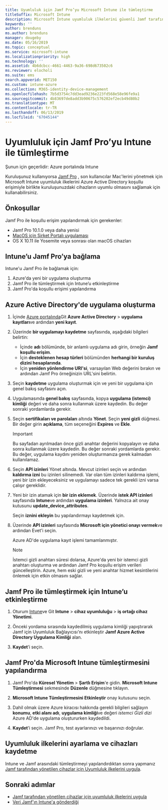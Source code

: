 ```yaml
---
title: Uyumluluk için Jamf Pro’yu Microsoft Intune ile tümleştirme
titleSuffix: Microsoft Intune
description: Microsoft Intune uyumluluk ilkelerini güvenli Jamf tarafından yönetilen cihazlar için Azure Active Directory koşullu erişimiyle birlikte kullanın.
keywords: ''
author: brenduns
ms.author: brenduns
manager: dougeby
ms.date: 05/16/2019
ms.topic: conceptual
ms.service: microsoft-intune
ms.localizationpriority: high
ms.technology: ''
ms.assetid: 4b6dcbcc-4661-4463-9a36-698d673502c6
ms.reviewer: elocholi
ms.suite: ems
search.appverid: MET150
ms.custom: intune-azure
ms.collection: M365-identity-device-management
ms.openlocfilehash: 7b5d3754c7dd3ead9236e223fd568e58e96fe9a1
ms.sourcegitcommit: 4b83697de8add3b90675c576202ef2ecb49d80b2
ms.translationtype: MT
ms.contentlocale: tr-TR
ms.lasthandoff: 06/13/2019
ms.locfileid: "67045144"
---
```

# <a name="integrate-jamf-pro-with-intune-for-compliance"></a>Uyumluluk için Jamf Pro’yu Intune ile tümleştirme

Şunun için geçerlidir: Azure portalında Intune

Kuruluşunuz kullanıyorsa [Jamf Pro](https://www.jamf.com) , son kullanıcılar Mac'lerini yönetmek için Microsoft Intune uyumluluk ilkelerini Azure Active Directory koşullu erişimiyle birlikte kuruluşunuzdaki cihazların uyumlu olmasını sağlamak için kullanabilirsiniz.

## <a name="prerequisites"></a>Önkoşullar

Jamf Pro ile koşullu erişim yapılandırmak için gerekenler:

- Jamf Pro 10.1.0 veya daha yenisi
- [MacOS için Şirket Portalı uygulaması](https://aka.ms/macoscompanyportal)
- OS X 10.11 ile Yosemite veya sonrası olan macOS cihazları

## <a name="connecting-intune-to-jamf-pro"></a>Intune’u Jamf Pro’ya bağlama

Intune'u Jamf Pro ile bağlamak için:

1. Azure'da yeni bir uygulama oluşturma
2. Jamf Pro ile tümleştirmek için Intune’u etkinleştirme
3. Jamf Pro'da koşullu erişimi yapılandırma

## <a name="create-an-application-in-azure-active-directory"></a>Azure Active Directory'de uygulama oluşturma

1. İçinde [Azure portalında](https://portal.azure.com)Git **Azure Active Directory** > **uygulama kayıtları**ve ardından **yeni kayıt**. 

2. Üzerinde **bir uygulamayı kaydetme** sayfasında, aşağıdaki bilgileri belirtin:
   - İçinde **adı** bölümünde, bir anlamlı uygulama adı girin, örneğin **Jamf koşullu erişim**.
   - İçin **desteklenen hesap türleri** bölümünden **herhangi bir kuruluş dizini hesaplarında**. 
   - İçin **yeniden yönlendirme URI'si**, varsayılan Web değerini bırakın ve ardından Jamf Pro örneğinizin URL'sini belirtin.  

3. Seçin **kaydetme** uygulama oluşturmak için ve yeni bir uygulama için genel bakış sayfasını açın.  

4. Uygulamasında **genel bakış** sayfasında, kopya **uygulama (istemci) kimliği** değeri ve daha sonra kullanmak üzere kaydedin. Bu değer sonraki yordamlarda gerekir.  

5. Seçin **sertifikaları ve parolaları** altında **Yönet**. Seçin **yeni gizli** düğmesi. Bir değer girin **açıklama**, tüm seçeneğini **Expires** ve **Ekle**.

   > [!IMPORTANT]  
   > Bu sayfadan ayrılmadan önce gizli anahtar değerini kopyalayın ve daha sonra kullanmak üzere kaydedin. Bu değer sonraki yordamlarda gerekir. Bu değer, uygulama kaydını yeniden oluşturmanıza gerek kalmadan kullanılamaz.  

6. Seçin **API izinleri** Yönet altında.  Mevcut izinleri seçin ve ardından **kaldırma izni** bu izinleri silinemedi. Var olan tüm izinleri kaldırma işlemi, yeni bir izin ekleyeceksiniz ve uygulamayı sadece tek gerekli izni varsa çalışır gereklidir.  

7. Yeni bir izin atamak için **bir izin eklemek**. Üzerinde **istek API izinleri** sayfasında **Intune**ve ardından **uygulama izinleri**. Yalnızca ait onay kutusunu **update_device_attributes**.  

   Seçin **iznini ekleyin** bu yapılandırmayı kaydetmek için.  

8. Üzerinde **API izinleri** sayfasında **Microsoft için yönetici onayı vermek**ve ardından Evet'i seçin.  

   Azure AD'de uygulama kayıt işlemi tamamlanmıştır.


    > [!NOTE]
    > İstemci gizli anahtarı süresi dolarsa, Azure'da yeni bir istemci gizli anahtarı oluşturma ve ardından Jamf Pro koşullu erişim verileri güncelleştirin. Azure, hem eski gizli ve yeni anahtar hizmet kesintilerini önlemek için etkin olmasını sağlar.

## <a name="enable-intune-to-integrate-with-jamf-pro"></a>Jamf Pro ile tümleştirmek için Intune’u etkinleştirme

1. Oturum [Intune](https://go.microsoft.com/fwlink/?linkid=20909)ve Git **Intune** > **cihaz uyumluluğu** > **iş ortağı cihaz Yönetimi**.

2. Önceki yordama sırasında kaydedilmiş uygulama kimliği yapıştırarak Jamf için Uyumluluk Bağlayıcısı'nı etkinleştir **Jamf Azure Active Directory Uygulama Kimliği** alan.

3. **Kaydet**’i seçin.

## <a name="configure-microsoft-intune-integration-in-jamf-pro"></a>Jamf Pro'da Microsoft Intune tümleştirmesini yapılandırma

1. Jamf Pro'da **Küresel Yönetim** > **Şartlı Erişim**'e gidin. **Microsoft Intune Tümleştirmesi** sekmesinde **Düzenle** düğmesine tıklayın.

2. **Microsoft Intune Tümleştirmesini Etkinleştir** onay kutusunu seçin.

3. Dahil olmak üzere Azure kiracısı hakkında gerekli bilgileri sağlayın **konumu**, **etki alanı adı**, **uygulama kimliği**ve değeri *istemci Gizli dizi* Azure AD'de uygulama oluştururken kaydedildi.  

4. **Kaydet**’i seçin. Jamf Pro, test ayarlarınızı ve başarınızı doğrular.

## <a name="set-up-compliance-policies-and-register-devices"></a>Uyumluluk ilkelerini ayarlama ve cihazları kaydetme

Intune ve Jamf arasındaki tümleştirmeyi yapılandırdıktan sonra yapmanız [Jamf tarafından yönetilen cihazlar için Uyumluluk ilkelerini uygula](conditional-access-assign-jamf.md).



## <a name="next-steps"></a>Sonraki adımlar

- [Jamf tarafından yönetilen cihazlar için uyumluluk ilkelerini uygula](conditional-access-assign-jamf.md)
- [Veri Jamf'ın Intune'a gönderdiği](data-jamf-sends-to-intune.md)
